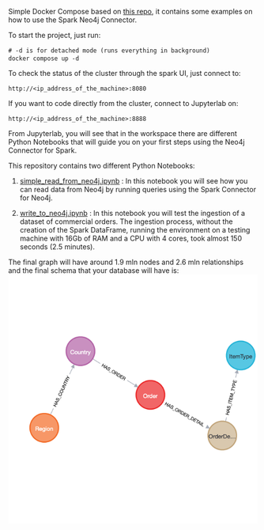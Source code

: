 Simple Docker Compose based on [this repo](https://github.com/cluster-apps-on-docker/spark-standalone-cluster-on-docker), it contains some examples on how to use the Spark Neo4j Connector.


To start the project, just run:

```shell
# -d is for detached mode (runs everything in background)
docker compose up -d
```

To check the status of the cluster through the spark UI, just connect to:
```shell
http://<ip_address_of_the_machine>:8080
```

If you want to code directly from the cluster, connect to Jupyterlab on:
```shell
http://<ip_address_of_the_machine>:8888
```

From Jupyterlab, you will see that in the workspace there are different Python Notebooks that will guide you on your first steps using the Neo4j Connector for Spark.

This repository contains two different Python Notebooks:

1. [simple_read_from_neo4j.ipynb](shared-workspace/simple_read_from_neo4j.ipynb) : In this notebook you will see how you can read data from Neo4j by running queries using the Spark Connector for Neo4j.

2. [write_to_neo4j.ipynb](shared-workspace/write_to_neo4j.ipynb) : In this notebook you will test the ingestion of a dataset of commercial orders. The ingestion process, without the creation of the Spark DataFrame, running the environment on a testing machine with 16Gb of RAM and a CPU with 4 cores, took almost 150 seconds (2.5 minutes).

The final graph will have around 1.9 mln nodes and 2.6 mln relationships and the final schema that your database will have is: 
![alt ext](img/graph-2.png)

